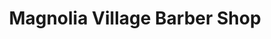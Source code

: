 ---
title: "Magnolia Village Barber Shop"
url: /seattle/magnolia-village-barber-shop/
shop: hairdresser
---